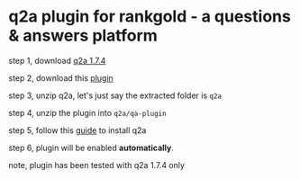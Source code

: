 # q2a plugin for rankgold - a questions & answers platform

step 1, download [q2a 1.7.4](https://github.com/q2a/question2answer/releases/download/v1.7.4/question2answer-1.7.4.zip)

step 2, download this [plugin](https://github.com/rankgold/q2a/archive/master.zip)

step 3, unzip q2a, let's just say the extracted folder is `q2a`

step 4, unzip the plugin into `q2a/qa-plugin`

step 5, follow this [guide](http://docs.question2answer.org/install/) to install q2a

step 6, plugin will be enabled **automatically**.

note, plugin has been tested with q2a 1.7.4 only
